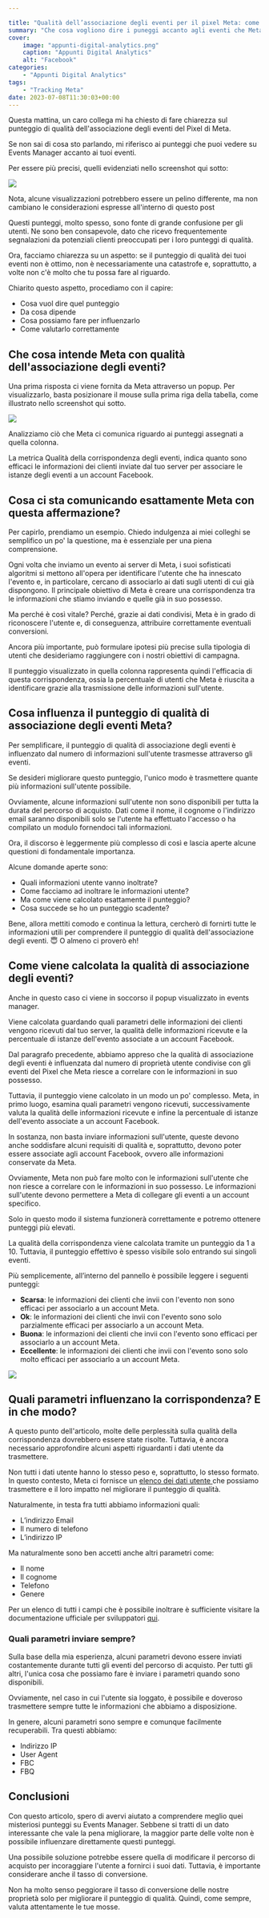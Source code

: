 ```yaml
---

title: "Qualità dell’associazione degli eventi per il pixel Meta: come funziona e come migliorarla"
summary: "Che cosa vogliono dire i puneggi accanto agli eventi che Meta mostra in events manager? Scopriamolo insieme"
cover:
    image: "appunti-digital-analytics.png"
    caption: "Appunti Digital Analytics"
    alt: "Facebook"
categories: 
    - "Appunti Digital Analytics"
tags:
    - "Tracking Meta"
date: 2023-07-08T11:30:03+00:00
---
```

Questa mattina, un caro collega mi ha chiesto di fare chiarezza sul punteggio di qualità dell'associazione degli eventi del Pixel di Meta. 

Se non sai di cosa sto parlando, mi riferisco ai punteggi che puoi vedere su Events Manager accanto ai tuoi eventi. 

Per essere più precisi, quelli evidenziati nello screenshot qui sotto:

![](DraggedImage.png)

Nota, alcune visualizzazioni potrebbero essere un pelino differente, ma non cambiano le considerazioni espresse all'interno di questo post

Questi punteggi, molto spesso, sono fonte di grande confusione per gli utenti. Ne sono ben consapevole, dato che ricevo frequentemente segnalazioni da potenziali clienti preoccupati per i loro punteggi di qualità. 

Ora, facciamo chiarezza su un aspetto: se il punteggio di qualità dei tuoi eventi non è ottimo, non è necessariamente una catastrofe e, soprattutto, a volte non c'è molto che tu possa fare al riguardo.

Chiarito questo aspetto, procediamo con il capire: 
* Cosa vuol dire quel punteggio
* Da cosa dipende
* Cosa possiamo fare per influenzarlo
* Come valutarlo correttamente
## Che cosa intende Meta con qualità dell'associazione degli eventi?
Una prima risposta ci viene fornita da Meta attraverso un popup. Per visualizzarlo, basta posizionare il mouse sulla prima riga della tabella, come illustrato nello screenshot qui sotto.

![](DraggedImage-1.png)

Analizziamo ciò che Meta ci comunica riguardo ai punteggi assegnati a quella colonna.

La metrica Qualità della corrispondenza degli eventi, indica quanto sono efficaci le informazioni dei clienti inviate dal tuo server per associare le istanze degli eventi a un account Facebook. 

## Cosa ci sta comunicando esattamente Meta con questa affermazione?
Per capirlo, prendiamo un esempio. 
Chiedo indulgenza ai miei colleghi se semplifico un po' la questione, ma è essenziale per una piena comprensione.

Ogni volta che inviamo un evento ai server di Meta, i suoi sofisticati algoritmi si mettono all'opera per identificare l'utente che ha innescato l'evento e, in particolare, cercano di associarlo ai dati sugli utenti di cui già dispongono.
Il principale obiettivo di Meta è creare una corrispondenza tra le informazioni che stiamo inviando e quelle già in suo possesso.

Ma perché è così vitale? Perché, grazie ai dati condivisi, Meta è in grado di riconoscere l'utente e, di conseguenza, attribuire correttamente eventuali conversioni.

Ancora più importante, può formulare ipotesi più precise sulla tipologia di utenti che desideriamo raggiungere con i nostri obiettivi di campagna.

Il punteggio visualizzato in quella colonna rappresenta quindi l'efficacia di questa corrispondenza, ossia la percentuale di utenti che Meta è riuscita a identificare grazie alla trasmissione delle informazioni sull'utente.
## Cosa influenza il punteggio di qualità di associazione degli eventi Meta? 
Per semplificare, il punteggio di qualità di associazione degli eventi è influenzato dal numero di informazioni sull'utente trasmesse attraverso gli eventi.

Se desideri migliorare questo punteggio, l'unico modo è trasmettere quante più informazioni sull'utente possibile.

Ovviamente, alcune informazioni sull'utente non sono disponibili per tutta la durata del percorso di acquisto. Dati come il nome, il cognome o l'indirizzo email saranno disponibili solo se l'utente ha effettuato l'accesso o ha compilato un modulo fornendoci tali informazioni.

Ora, il discorso è leggermente più complesso di così e lascia aperte alcune questioni di fondamentale importanza.

Alcune domande aperte sono: 
* Quali informazioni utente vanno inoltrate? 
* Come facciamo ad inoltrare le informazioni utente?
* Ma come viene calcolato esattamente il punteggio?
* Cosa succede se ho un punteggio scadente? 

Bene, allora mettiti comodo e continua la lettura, cercherò di fornirti tutte le informazioni utili per comprendere il punteggio di qualità dell'associazione degli eventi. 😇 O almeno ci proverò eh!

## Come viene calcolata la qualità di associazione degli eventi? 
Anche in questo caso ci viene in soccorso il popup visualizzato in events manager.
 
Viene calcolata guardando quali parametri delle informazioni dei clienti vengono ricevuti dal tuo server, la qualità delle informazioni ricevute e la percentuale di istanze dell'evento associate a un account Facebook.

Dal paragrafo precedente, abbiamo appreso che la qualità di associazione degli eventi è influenzata dal numero di proprietà utente condivise con gli eventi del Pixel che Meta riesce a correlare con le informazioni in suo possesso.

Tuttavia, il punteggio viene calcolato in un modo un po' complesso. Meta, in primo luogo, esamina quali parametri vengono ricevuti, successivamente valuta la qualità delle informazioni ricevute e infine la percentuale di istanze dell'evento associate a un account Facebook.

In sostanza, non basta inviare informazioni sull'utente, queste devono anche soddisfare alcuni requisiti di qualità e, soprattutto, devono poter essere associate agli account Facebook, ovvero alle informazioni conservate da Meta.

Ovviamente, Meta non può fare molto con le informazioni sull'utente che non riesce a correlare con le informazioni in suo possesso. Le informazioni sull'utente devono permettere a Meta di collegare gli eventi a un account specifico.

Solo in questo modo il sistema funzionerà correttamente e potremo ottenere punteggi più elevati.

La qualità della corrispondenza viene calcolata tramite un punteggio da 1 a 10. Tuttavia, il punteggio effettivo è spesso visibile solo entrando sui singoli eventi. 

Più semplicemente, all’interno del pannello è possibile leggere i seguenti punteggi: 

* **Scarsa**: le informazioni dei clienti che invii con l'evento non sono efficaci per associarlo a un account Meta.
* **Ok**: le informazioni dei clienti che invii con l'evento sono solo parzialmente efficaci per associarlo a un account Meta.
* **Buona**: le informazioni dei clienti che invii con l'evento sono efficaci per associarlo a un account Meta.
* **Eccellente**: le informazioni dei clienti che invii con l'evento sono solo molto efficaci per associarlo a un account Meta.

![](DraggedImage-2.png)
 
## Quali parametri influenzano la corrispondenza? E in che modo?
A questo punto dell'articolo, molte delle perplessità sulla qualità della corrispondenza dovrebbero essere state risolte. Tuttavia, è ancora necessario approfondire alcuni aspetti riguardanti i dati utente da trasmettere. 

Non tutti i dati utente hanno lo stesso peso e, soprattutto, lo stesso formato. In questo contesto, Meta ci fornisce un [elenco dei dati utente ](https://www.facebook.com/business/help/765081237991954?id=818859032317965)che possiamo trasmettere e il loro impatto nel migliorare il punteggio di qualità.

Naturalmente, in testa fra tutti abbiamo informazioni quali: 
* L’indirizzo Email
* Il numero di telefono 
* L’indirizzo IP

Ma naturalmente sono ben accetti anche altri parametri come: 
* Il nome
* Il cognome
* Telefono
* Genere

Per un elenco di tutti i campi che è possibile inoltrare è sufficiente visitare la documentazione ufficiale per sviluppatori [qui](https://developers.facebook.com/docs/meta-pixel/advanced/advanced-matching).
### Quali parametri inviare sempre? 
Sulla base della mia esperienza, alcuni parametri devono essere inviati costantemente durante tutti gli eventi del percorso di acquisto. Per tutti gli altri, l'unica cosa che possiamo fare è inviare i parametri quando sono disponibili. 

Ovviamente, nel caso in cui l'utente sia loggato, è possibile e doveroso trasmettere sempre tutte le informazioni che abbiamo a disposizione.

In genere, alcuni parametri sono sempre e comunque facilmente recuperabili. Tra questi abbiamo: 
* Indirizzo IP
* User Agent
* FBC
* FBQ

## Conclusioni
Con questo articolo, spero di avervi aiutato a comprendere meglio quei misteriosi punteggi su Events Manager. Sebbene si tratti di un dato interessante che vale la pena migliorare, la maggior parte delle volte non è possibile influenzare direttamente questi punteggi.

Una possibile soluzione potrebbe essere quella di modificare il percorso di acquisto per incoraggiare l'utente a fornirci i suoi dati. Tuttavia, è importante considerare anche il tasso di conversione.

Non ha molto senso peggiorare il tasso di conversione delle nostre proprietà solo per migliorare il punteggio di qualità. Quindi, come sempre, valuta attentamente le tue mosse.